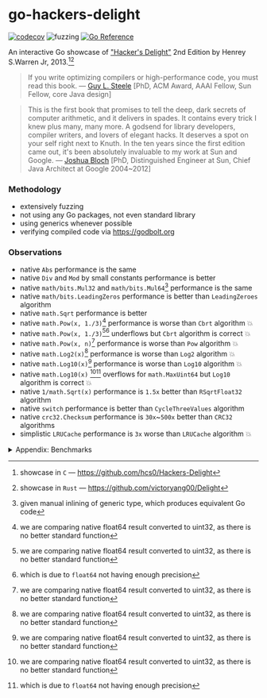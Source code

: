 # go-hackers-delight

[![codecov](https://codecov.io/gh/nikolaydubina/go-hackers-delight/graph/badge.svg?token=660JQtUmiO)](https://codecov.io/gh/nikolaydubina/go-hackers-delight)
![fuzzing](https://img.shields.io/badge/fuzzing-active-brightgreen)
[![Go Reference](https://pkg.go.dev/badge/github.com/nikolaydubina/go-hackers-delight.svg)](https://pkg.go.dev/github.com/nikolaydubina/go-hackers-delight)


An interactive Go showcase of ["Hacker's Delight"](https://en.wikipedia.org/wiki/Hacker%27s_Delight) 2nd Edition by Henrey S.Warren Jr, 2013.[^1][^2]

> If you write optimizing compilers or high-performance code, you must read this book.
> — [Guy L. Steele](https://en.wikipedia.org/wiki/Guy_L._Steele_Jr.) [PhD, ACM Award, AAAI Fellow, Sun Fellow, core Java design]

> This is the first book that promises to tell the deep, dark secrets of computer arithmetic, and it delivers in spades. It contains every trick I knew plus many, many more.
> A godsend for library developers, compiler writers, and lovers of elegant hacks.
> It deserves a spot on your self right next to Knuth.
> In the ten years since the first edition came out, it's been absolutely invaluable to my work at Sun and Google.
> — [Joshua Bloch](https://en.wikipedia.org/wiki/Joshua_Bloch) [PhD, Distinguished Engineer at Sun, Chief Java Architect at Google 2004~2012]

### Methodology

* extensively fuzzing
* not using any Go packages, not even standard library
* using generics whenever possible
* verifying compiled code via https://godbolt.org

### Observations

* native `Abs` performance is the same
* native `Div` and `Mod` by small constants performance is better
* native `math/bits.Mul32` and `math/bits.Mul64`[^3] performance is the same
* native `math/bits.LeadingZeros` performance is better than `LeadingZeroes` algorithm
* native `math.Sqrt` performance is better
* native `math.Pow(x, 1./3)`[^4] performance is worse than `Cbrt` algorithm 💥
* native `math.Pow(x, 1./3)`[^4][^5] underflows but `Cbrt` algorithm is correct 💥
* native `math.Pow(x, n)`[^4] performance is worse than `Pow` algorithm 💥
* native `math.Log2(x)`[^4] performance is worse than `Log2` algorithm 💥
* native `math.Log10(x)`[^4] performance is worse than `Log10` algorithm 💥
* native `math.Log10(x)` [^4][^5] overflows for `math.MaxUint64` but `Log10` algorithm is correct 💥
* native `1/math.Sqrt(x)` performance is `1.5x` better than `RSqrtFloat32` algorithm
* native `switch` performance is better than `CycleThreeValues` algorithm
* native `crc32.Checksum` performance is `30x`~`500x` better than `CRC32` algorithms
* simplistic `LRUCache` performance is `3x` worse than `LRUCache` algorithm 💥 

<details><summary>Appendix: Benchmarks</summary>

```bash
$ go test -bench .
goos: darwin
goarch: arm64
pkg: github.com/nikolaydubina/go-hackers-delight
BenchmarkNoop/---------------------------------16         	1000000000	         0.0000001 ns/op
BenchmarkAbs/basic-16                                     	1000000000	         0.9330 ns/op
BenchmarkAbs/Abs-16                                       	1000000000	         0.9326 ns/op
BenchmarkAbs/Abs2-16                                      	1000000000	         0.9362 ns/op
BenchmarkAbs/Abs3-16                                      	1000000000	         0.9324 ns/op
BenchmarkAbs/Abs4-16                                      	1000000000	         0.9414 ns/op
BenchmarkAbs/AbsFastMul-16                                	1000000000	         0.9493 ns/op
BenchmarkAvg/basic-16                                     	590327602	         2.045 ns/op
BenchmarkAvg/AvgFloor-16                                  	594028404	         2.004 ns/op
BenchmarkAvg/AvgCeil-16                                   	592978882	         2.020 ns/op
BenchmarkCycleThree/basic-16                              	787989288	         1.519 ns/op
BenchmarkCycleThree/CycleThreeValues-16                   	474497178	         2.510 ns/op
BenchmarkLeadingZeros/uint32/basic-16                     	1000000000	         0.9270 ns/op
BenchmarkLeadingZeros/uint32/LeadingZerosUint32-16        	1000000000	         1.136 ns/op
BenchmarkLeadingZeros/uint64/basic-16                     	1000000000	         1.099 ns/op
BenchmarkLeadingZeros/uint64/LeadingZerosUint32-16        	877795342	         1.512 ns/op
BenchmarkCompress/Compress-16                             	100000000	        10.77 ns/op
BenchmarkCompress/Compress2-16                            	58750090	        21.02 ns/op
BenchmarkLRU/basic-16                                     	239493868	         4.978 ns/op
BenchmarkLRU/LeadingZerosUint32-16                        	981022663	         1.223 ns/op
BenchmarkMul/uint32/basic-16                              	656605255	         2.006 ns/op
BenchmarkMul/uint32/MultiplyHighOrder32-16                	591757071	         1.743 ns/op
BenchmarkMul/uint64/basic-16                              	993127761	         1.207 ns/op
BenchmarkMul/uint64/MultiplyHighOrder64-16                	975349400	         2.025 ns/op
BenchmarkDivMod/DivMod/3/basic-16                         	1000000000	         0.8625 ns/op
BenchmarkDivMod/DivMod/3/DivMod3Signed-16                 	607501119	         1.970 ns/op
BenchmarkDivMod/DivMod/3/DivMod3Signed2-16                	1000000000	         1.117 ns/op
BenchmarkDivMod/DivMod/7/basic-16                         	1000000000	         0.8537 ns/op
BenchmarkDivMod/DivMod/7/DivMod7Signed-16                 	562010763	         2.144 ns/op
BenchmarkDivMod/Div/3/basic-16                            	1000000000	         0.8432 ns/op
BenchmarkDivMod/Div/3/Div3Signed-16                       	794080347	         1.528 ns/op
BenchmarkDivMod/Div/3/Div3ShiftSigned-16                  	892143838	         1.332 ns/op
BenchmarkDivMod/Div/7/basic-16                            	1000000000	         0.8831 ns/op
BenchmarkDivMod/Div/7/Div7Signed-16                       	725504583	         1.657 ns/op
BenchmarkDivMod/Div/7/Div7ShiftSigned-16                  	828426534	         1.443 ns/op
BenchmarkDivMod/Mod/3/basic-16                            	1000000000	         0.8523 ns/op
BenchmarkDivMod/Mod/3/Mod3Signed-16                       	780382692	         1.518 ns/op
BenchmarkDivMod/Mod/3/Mod3Signed2-16                      	1000000000	         0.8461 ns/op
BenchmarkDivMod/Mod/7/basic-16                            	1000000000	         0.8449 ns/op
BenchmarkDivMod/Mod/7/Mod7Signed-16                       	747462322	         1.631 ns/op
BenchmarkDivMod/Mod/7/Mod7Signed2-16                      	1000000000	         1.100 ns/op
BenchmarkDivMod/Mod/10/basic-16                           	1000000000	         0.8332 ns/op
BenchmarkDivMod/Mod/10/Mod10Signed-16                     	815590462	         1.436 ns/op
BenchmarkDivMod/DivExact/7/basic-16                       	1000000000	         0.9324 ns/op
BenchmarkDivMod/DivExact/7/DivExact7-16                   	1000000000	         0.9513 ns/op
BenchmarkDivMod/DivExact/7/Div7Signed-16                  	698338923	         1.695 ns/op
BenchmarkDivMod/DivExact/7/Div7ShiftSigned-16             	802803792	         1.504 ns/op
BenchmarkCbrt/basic-16                                    	46489705	        26.13 ns/op
BenchmarkCbrt/Cbrt-16                                     	82498086	        15.14 ns/op
BenchmarkPow/basic-16                                     	22573610	        51.55 ns/op
BenchmarkPow/Pow-16                                       	62801604	        19.12 ns/op
BenchmarkLog/uint32/2/basic-16                            	100000000	        11.93 ns/op
BenchmarkLog/uint32/2/Log2-16                             	977360526	         1.228 ns/op
BenchmarkLog/uint32/10/basic-16                           	139321425	         8.559 ns/op
BenchmarkLog/uint32/10/Log10-16                           	539884531	         2.237 ns/op
BenchmarkLog/uint64/2/basic-16                            	100000000	        11.75 ns/op
BenchmarkLog/uint64/2/Log2-16                             	845898448	         1.419 ns/op
BenchmarkLog/uint64/10/basic-16                           	144678940	         8.284 ns/op
BenchmarkLog/uint64/10/Log10-16                           	539179033	         2.222 ns/op
BenchmarkSqrt/basic-16                                    	1000000000	         1.019 ns/op
BenchmarkSqrt/SqrtNewton-16                               	170914454	         6.656 ns/op
BenchmarkSqrt/SqrtBinarySearch-16                         	73125955	        16.40 ns/op
BenchmarkSqrt/SqrtShiftAndSubtract-16                     	135757068	         8.813 ns/op
BenchmarkCRC32/basic-16                                   	222373198	         5.397 ns/op
BenchmarkCRC32/CRC32Basic-16                              	  447698	      2522 ns/op
BenchmarkCRC32/CRC32TableLookup-16                        	 8125387	       147.7 ns/op
BenchmarkRSqrtFloat32/basic-16                            	1000000000	         0.9349 ns/op
BenchmarkRSqrtFloat32/CRC32Basic-16                       	830151805	         1.447 ns/op
PASS
ok  	github.com/nikolaydubina/go-hackers-delight	89.462s
```
</details>

[^1]: showcase in `C` — https://github.com/hcs0/Hackers-Delight
[^2]: showcase in `Rust` — https://github.com/victoryang00/Delight
[^3]: given manual inlining of generic type, which produces equivalent Go code
[^4]: we are comparing native float64 result converted to uint32, as there is no better standard function
[^5]: which is due to `float64` not having enough precision
